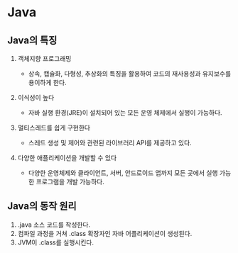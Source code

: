 # Java

## Java의 특징

1. 객체지향 프로그래밍

    - 상속, 캡슐화, 다형성, 추상화의 특징을 활용하여 코드의 재사용성과 유지보수를 용이하게 한다.

2. 이식성이 높다

    - 자바 실행 환경(JRE)이 설치되어 있는 모든 운영 체제에서 실행이 가능하다.

3. 멀티스레드를 쉽게 구현한다

    - 스레드 생성 및 제어와 관련된 라이브러리 API를 제공하고 있다.

4. 다양한 애플리케이션을 개발할 수 있다

    - 다양한 운영체제와 클라이언트, 서버, 안드로이드 앱까지 모든 곳에서 실행 가능한 프로그램을 개발 가능하다.

## Java의 동작 원리

1. .java 소스 코드를 작성한다.
2. 컴파일 과정을 거쳐 .class 확장자인 자바 어플리케이션이 생성된다.
3. JVM이 .class를 실행시킨다.
